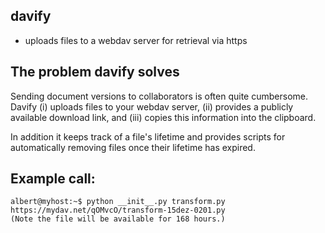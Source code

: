 ## davify 
- uploads files to a webdav server for retrieval via https

## The problem davify solves
Sending document versions to collaborators is often quite cumbersome. 
Davify (i) uploads files to your webdav server, (ii) provides a publicly available download link, and (iii) copies this information
into the clipboard.

In addition it keeps track of a file's lifetime and provides scripts for automatically removing files once their lifetime has expired.


## Example call: 

```
albert@myhost:~$ python __init__.py transform.py
https://mydav.net/qOMvcO/transform-15dez-0201.py
(Note the file will be available for 168 hours.)
```

